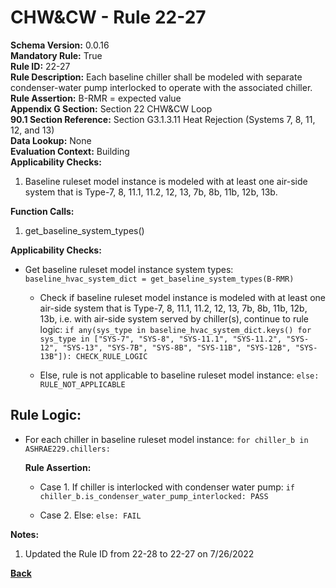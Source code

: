 
# CHW&CW - Rule 22-27  

**Schema Version:** 0.0.16  
**Mandatory Rule:** True  
**Rule ID:** 22-27  
**Rule Description:** Each baseline chiller shall be modeled with separate condenser-water pump interlocked to operate with the associated chiller.  
**Rule Assertion:** B-RMR = expected value  
**Appendix G Section:** Section 22 CHW&CW Loop  
**90.1 Section Reference:** Section G3.1.3.11 Heat Rejection (Systems 7, 8, 11, 12, and 13)  
**Data Lookup:** None  
**Evaluation Context:** Building  
**Applicability Checks:**  

1. Baseline ruleset model instance is modeled with at least one air-side system that is Type-7, 8, 11.1, 11.2, 12, 13, 7b, 8b, 11b, 12b, 13b.

**Function Calls:**  

1. get_baseline_system_types()

**Applicability Checks:**  

- Get baseline ruleset model instance system types: `baseline_hvac_system_dict = get_baseline_system_types(B-RMR)`

  - Check if baseline ruleset model instance is modeled with at least one air-side system that is Type-7, 8, 11.1, 11.2, 12, 13, 7b, 8b, 11b, 12b, 13b, i.e. with air-side system served by chiller(s), continue to rule logic: `if any(sys_type in baseline_hvac_system_dict.keys() for sys_type in ["SYS-7", "SYS-8", "SYS-11.1", "SYS-11.2", "SYS-12", "SYS-13", "SYS-7B", "SYS-8B", "SYS-11B", "SYS-12B", "SYS-13B"]): CHECK_RULE_LOGIC`

  - Else, rule is not applicable to baseline ruleset model instance: `else: RULE_NOT_APPLICABLE`

## Rule Logic:

- For each chiller in baseline ruleset model instance: `for chiller_b in ASHRAE229.chillers:`

  **Rule Assertion:**

  - Case 1. If chiller is interlocked with condenser water pump: `if chiller_b.is_condenser_water_pump_interlocked: PASS`

  - Case 2. Else: `else: FAIL`

**Notes:**

1. Updated the Rule ID from 22-28 to 22-27 on 7/26/2022

**[Back](../_toc.md)**
